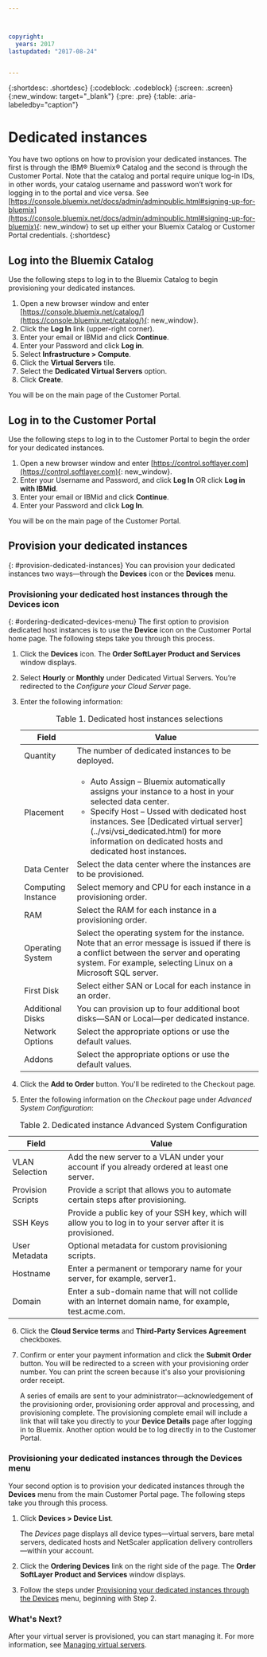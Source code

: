```yaml
---



copyright:
  years: 2017
lastupdated: "2017-08-24"


---
```


{:shortdesc: .shortdesc}
{:codeblock: .codeblock}
{:screen: .screen}
{:new_window: target="_blank"}
{:pre: .pre}
{:table: .aria-labeledby="caption"}


# Dedicated instances

You have two options on how to provision your dedicated instances. The first is through the IBM® Bluemix® Catalog and the second is through the Customer Portal. Note that the catalog and portal require unique log-in IDs, in other words, your catalog username and password won’t work for logging in to the portal and vice versa. See [https://console.bluemix.net/docs/admin/adminpublic.html#signing-up-for-bluemix](https://console.bluemix.net/docs/admin/adminpublic.html#signing-up-for-bluemix){: new_window}  to set up either your Bluemix Catalog or Customer Portal credentials.
{:shortdesc}

## Log into the Bluemix Catalog
Use the following steps to log in to the Bluemix Catalog to begin provisioning your dedicated instances. 

1. Open a new browser window and enter [https://console.bluemix.net/catalog/](https://console.bluemix.net/catalog/){: new_window}.
2.	Click the **Log In** link (upper-right corner). 
3.	Enter your email or IBMid and click **Continue**.
4.	Enter your Password and click **Log in**.
5.	Select **Infrastructure > Compute**.
6.  Click the **Virtual Servers** tile.
7.	Select the **Dedicated Virtual Servers** option.
8.  Click **Create**. 

You will be on the main page of the Customer Portal.

## Log in to the Customer Portal
Use the following steps to log in to the Customer Portal to begin the order for your dedicated instances.

1.	Open a new browser window and enter [https://control.softlayer.com](https://control.softlayer.com){: new_window}. 
2.	Enter your Username and Password, and click **Log In** OR click **Log in with IBMid**.
3.	Enter your email or IBMid and click **Continue**.
4.	Enter your Password and click **Log In**.

You will be on the main page of the Customer Portal.

## Provision your dedicated instances
{: #provision-dedicated-instances}
You can provision your dedicated instances two ways—through the **Devices** icon or the **Devices** menu.

### Provisioning your dedicated host instances through the Devices icon
{: #ordering-dedicated-devices-menu}
The first option to provision dedicated host instances is to use the **Device** icon on the Customer Portal home page. The following steps take you through this process.

1.	Click the **Devices** icon. The **Order SoftLayer Product and Services** window displays. 
2.  Select **Hourly** or **Monthly** under Dedicated Virtual Servers. You’re redirected to the *Configure your Cloud Server* page. 

3.	Enter the following information:
       
    <table>
    <CAPTION>Table 1. Dedicated host instances selections</CAPTION>
    <THEAD>
    <TR>
    <th>Field</th>
    <th>Value</th>
    </TR>
    </THEAD>
    <TBODY>
    <tr>
    <td>Quantity</td>
    <td>The number of dedicated instances to be deployed.</td>
    </tr>
    <tr>
    <td>Placement</td>
    <td>
    <ul>
    <li>Auto Assign – Bluemix automatically assigns your instance to a host in your selected data center.</li>
    <li>Specify Host – Ussed with dedicated host instances. See [Dedicated virtual server](../vsi/vsi_dedicated.html) for more information on dedicated hosts and dedicated host instances.</li>
    </ul>
    </td>
    </tr>
    <tr>
    <td>Data Center</td>
    <td>Select the data center where the instances are to be provisioned.</td>
    </tr>
    <tr>
    <td>Computing Instance</td>
    <td> Select memory and CPU for each instance in a provisioning order.</td>
    </tr>
    <tr>
    <td>RAM</td>
    <td> Select the RAM for each instance in a provisioning order.</td>
    </tr>
    <tr>
    <td>Operating System</td>
    <td>Select the operating system for the instance. Note that an error message is issued if there is a conflict between the server and operating system. For example, selecting Linux on a Microsoft SQL server.</td>
    </tr>
    <tr>
    <td>First Disk</td>
    <td>Select either SAN or Local for each instance in an order.</td>
    </tr>
    <tr>
    <td>Additional Disks</td>
    <td>You can provision up to four additional boot disks—SAN or Local—per dedicated instance.</td>
    </tr>
    <td>Network Options</td>
    <td> Select the appropriate options or use the default values.</td>
    </tr>
    <tr>
    <td>Addons</td>
    <td> Select the appropriate options or use the default values.</td>
    </tr>
    <tr>
    </TBODY>
    </table> 

4.	Click the **Add to Order** button. You'll be redireted to the Checkout page.
5.  Enter the following information on the *Checkout* page under *Advanced System Configuration*:

<table>
    <CAPTION>Table 2. Dedicated instance Advanced System Configuration</CAPTION>
    <THEAD>
    <TR>
    <th>Field</th>
    <th>Value</th>
    </TR>
    </THEAD>
    <TBODY>
    <tr>
    <td>VLAN Selection</td>
    <td>Add the new server to a VLAN under your account if you already ordered at least one server.</td>
    </tr>
    <tr>
    <td>Provision Scripts</td>
    <td>Provide a script that allows you to automate certain steps after provisioning.</td>
    </tr>
    <tr>
    <td>SSH Keys</td>
    <td>Provide a public key of your SSH key, which will allow you to log in to your server after it is provisioned.</td>
    </tr>
    <tr>
    <td>User Metadata</td>
    <td>Optional metadata for custom provisioning scripts.</td>
    </tr>
    <tr>
    <td>Hostname</td>
    <td>Enter a permanent or temporary name for your server, for example, server1.</td>
    </tr>
    <tr>
    <td>Domain</td>
    <td>Enter a sub-domain name that will not collide with an Internet domain name, for example, test.acme.com.</td>
    </tr>
    </TBODY>
    </table>

6.  Click the **Cloud Service terms** and **Third-Party Services Agreement** checkboxes.
7. Confirm or enter your payment information and click the **Submit Order** button. You will be redirected to a screen with your provisioning order number. You can print the screen because it's also your provisioning order receipt.

    A series of emails are sent to your administrator—acknowledgement of the provisioning order, provisioning order approval and processing, and provisioning complete. The provisioning complete email will include a link that will take you directly to your **Device Details** page after logging in to Bluemix. Another option would be to log directly in to the Customer Portal.

### Provisioning your dedicated instances through the Devices menu

Your second option is to provision your dedicated instances through the **Devices** menu from the main Customer Portal page. The following steps take you through this process.

1.	Click **Devices > Device List**. 
 
    The *Devices* page displays all device types—virtual servers, bare metal servers, dedicated hosts and NetScaler application delivery controllers—within your account. 

2.	Click the **Ordering Devices** link on the right side of the page.
    The **Order SoftLayer Product and Services** window displays.
3.	Follow the steps under [Provisioning your dedicated instances through the Devices](#ordering-dedicated-devices-menu) menu, beginning with Step 2.

### What's Next?
After your virtual server is provisioned, you can start managing it. For more information, see [Managing virtual servers](../vsi/vsi_managing.html).

